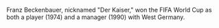 Franz Beckenbauer, nicknamed "Der Kaiser," won the FIFA World Cup as both a player (1974) and a manager (1990) with West Germany.
